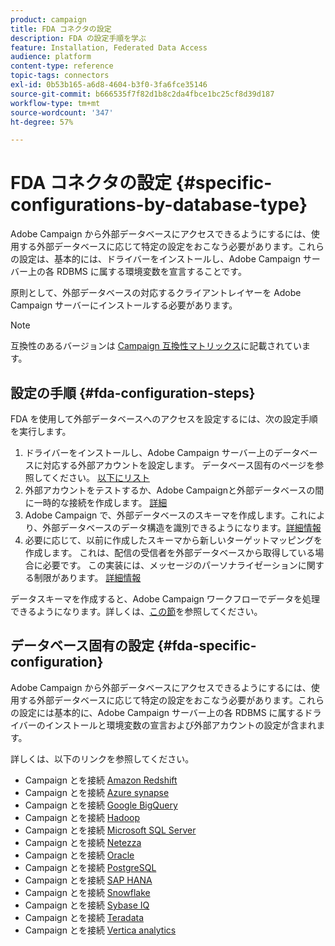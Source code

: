 ```yaml
---
product: campaign
title: FDA コネクタの設定
description: FDA の設定手順を学ぶ
feature: Installation, Federated Data Access
audience: platform
content-type: reference
topic-tags: connectors
exl-id: 0b53b165-a6d8-4604-b3f0-3fa6fce35146
source-git-commit: b666535f7f82d1b8c2da4fbce1bc25cf8d39d187
workflow-type: tm+mt
source-wordcount: '347'
ht-degree: 57%

---
```


# FDA コネクタの設定 {#specific-configurations-by-database-type}



Adobe Campaign から外部データベースにアクセスできるようにするには、使用する外部データベースに応じて特定の設定をおこなう必要があります。これらの設定は、基本的には、ドライバーをインストールし、Adobe Campaign サーバー上の各 RDBMS に属する環境変数を宣言することです。

原則として、外部データベースの対応するクライアントレイヤーを Adobe Campaign サーバーにインストールする必要があります。

>[!NOTE]
>
>互換性のあるバージョンは [Campaign 互換性マトリックス](../../rn/using/compatibility-matrix.md#FederatedDataAccessFDA)に記載されています。
>

## 設定の手順 {#fda-configuration-steps}

FDA を使用して外部データベースへのアクセスを設定するには、次の設定手順を実行します。

1. ドライバーをインストールし、Adobe Campaign サーバー上のデータベースに対応する外部アカウントを設定します。 データベース固有のページを参照してください。 [以下にリスト](#fda-specific-configuration)
1. 外部アカウントをテストするか、Adobe Campaignと外部データベースの間に一時的な接続を作成します。 [詳細](../../installation/using/connecting-to-database.md)
1. Adobe Campaign で、外部データベースのスキーマを作成します。これにより、外部データベースのデータ構造を識別できるようになります。[詳細情報](../../installation/using/creating-data-schema.md)
1. 必要に応じて、以前に作成したスキーマから新しいターゲットマッピングを作成します。 これは、配信の受信者を外部データベースから取得している場合に必要です。 この実装には、メッセージのパーソナライゼーションに関する制限があります。 [詳細情報](../../installation/using/defining-data-mapping.md)

データスキーマを作成すると、Adobe Campaign ワークフローでデータを処理できるようになります。詳しくは、[この節](../../workflow/using/accessing-an-external-database-fda.md)を参照してください。

## データベース固有の設定 {#fda-specific-configuration}

Adobe Campaign から外部データベースにアクセスできるようにするには、使用する外部データベースに応じて特定の設定をおこなう必要があります。これらの設定には基本的に、Adobe Campaign サーバー上の各 RDBMS に属するドライバーのインストールと環境変数の宣言および外部アカウントの設定が含まれます。

詳しくは、以下のリンクを参照してください。

* Campaign とを接続 [Amazon Redshift](../../installation/using/configure-fda-redshift.md)
* Campaign とを接続 [Azure synapse](../../installation/using/configure-fda-synapse.md)
* Campaign とを接続 [Google BigQuery](../../installation/using/configure-fda-google-big-query.md)
* Campaign とを接続 [Hadoop](../../installation/using/configure-fda-hadoop.md)
* Campaign とを接続 [Microsoft SQL Server](../../installation/using/configure-fda-sql.md)
* Campaign とを接続 [Netezza](../../installation/using/configure-fda-netezza.md)
* Campaign とを接続 [Oracle](../../installation/using/configure-fda-oracle.md)
* Campaign とを接続 [PostgreSQL](../../installation/using/configure-fda-postgresql.md)
* Campaign とを接続 [SAP HANA](../../installation/using/configure-fda-sap-hana.md)
* Campaign とを接続 [Snowflake](../../installation/using/configure-fda-snowflake.md)
* Campaign とを接続 [Sybase IQ](../../installation/using/configure-fda-sybase.md)
* Campaign とを接続 [Teradata](../../installation/using/configure-fda-teradata.md)
* Campaign とを接続 [Vertica analytics](../../installation/using/configure-fda-vertica.md)
